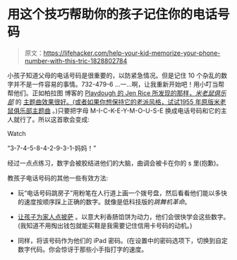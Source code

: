 # 用这个技巧帮助你的孩子记住你的电话号码

> 原文：<https://lifehacker.com/help-your-kid-memorize-your-phone-number-with-this-tric-1828802784>

小孩子知道父母的电话号码是很重要的，以防紧急情况。但是记住 10 个杂乱的数字并不是一件容易的事情。732-479-6 ...一...啊，让我重新开始吧！用小叮当帮帮他们。正如柏拉图 博客的 [Playdough 的 Jen Rice 所发现的那样，*米老鼠俱乐部*](https://www.playdoughtoplato.com/4-tricks-for-learning-phone-numbers/) 的 [主题曲效果很好。(或者如果你想保持它的老派风格，试试](https://www.youtube.com/watch?v=IMEwzzyBP7w)[1955 年原版米老鼠俱乐部主题曲](https://video.disney.com/watch/mickey-mouse-club-theme-song-lyric-video-4d485c8f0da9386a7bf02cf8) 。)只要把字母 M-I-C-K-E-Y-M-O-U-S-E 换成电话号码和它的主人就行了。所以这首歌会变成:

Watch

“3-7-4-5-8-4-2-9-3-1-妈妈！”

经过一点点练习，数字会被胶结进他们的大脑，曲调会被卡在你的 s 里(抱歉)。

教孩子电话号码的其他一些有效方法:

*   玩“电话号码跳房子”用粉笔在人行道上画一个拨号盘，然后看看他们能以多快的速度按顺序踩上正确的数字。就像是低科技版的*跳舞机革命*。

*   [让孩子为家人点披萨](https://offspring.lifehacker.com/let-your-kid-order-the-pizza-1823751326) 。以意大利香肠馅饼为动力，他们会很快学会这些数字。(我知道不用掏出钱包就能买鞋是我需要记住信用卡号码的动机。)
*   同样，将该号码作为他们的 iPad 密码。(在设置中的密码选项下，切换到自定数字代码。你会惊讶于那些小手指打字的速度。